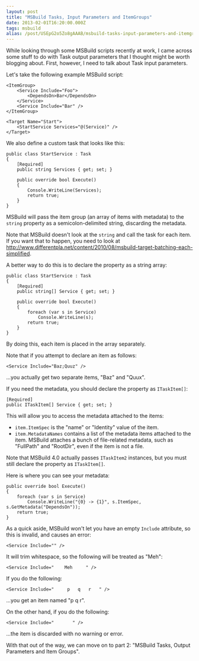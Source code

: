```yaml
---
layout: post
title: "MSBuild Tasks, Input Parameters and ItemGroups"
date: 2013-02-01T16:20:00.000Z
tags: msbuild
alias: /post/USEpG2o5Zo8gAAAB/msbuild-tasks-input-parameters-and-itemgroups
---
```


While looking through some MSBuild scripts recently at work, I came across some stuff to do with Task output parameters that I thought might be worth blogging about. First, however, I need to talk about Task input parameters.

Let's take the following example MSBuild script:

    <ItemGroup>
		<Service Include="Foo">
			<DependsOn>Bar</DependsOn>
		</Service>
		<Service Include="Bar" />
	</ItemGroup>

	<Target Name="Start">
		<StartService Services="@(Service)" />
	</Target>

We also define a custom task that looks like this:

	public class StartService : Task
	{
		[Required]
		public string Services { get; set; }
		
		public override bool Execute()
		{
			Console.WriteLine(Services);
			return true;
		}
	}
	
MSBuild will pass the item group (an array of items with metadata) to the `string` property as a semicolon-delimited string, discarding the metadata.

Note that MSBuild doesn't look at the `string` and call the task for each item. If you want that to happen, you need to look at http://www.differentpla.net/content/2010/08/msbuild-target-batching-each-simplified.

A better way to do this is to declare the property as a string array:

	public class StartService : Task
	{
    	[Required]
		public string[] Service { get; set; }

		public override bool Execute()
		{
			foreach (var s in Service)
				Console.WriteLine(s);
			return true;
		}
	}

By doing this, each item is placed in the array separately.

Note that if you attempt to declare an item as follows:

	<Service Include="Baz;Quuz" />

...you actually get two separate items, "Baz" and "Quux".

If you need the metadata, you should declare the property as `ITaskItem[]`:

	[Required]
	public ITaskItem[] Service { get; set; }

This will allow you to access the metadata attached to the items:

 * `item.ItemSpec` is the "name" or "Identity" value of the item.
 * `item.MetadataNames` contains a list of the metadata items attached to the item. MSBuild attaches a bunch of file-related metadata, such as "FullPath" and "RootDir", even if the item is not a file.

Note that MSBuild 4.0 actually passes `ITaskItem2` instances, but you must still declare the property as `ITaskItem[]`.

Here is where you can see your metadata:

	public override bool Execute()
    {
    	foreach (var s in Service)
        	Console.WriteLine("{0} -> {1}", s.ItemSpec, s.GetMetadata("DependsOn"));
        return true;
    }

As a quick aside, MSBuild won't let you have an empty `Include` attribute, so this is invalid, and causes an error:

	<Service Include="" />

It will trim whitespace, so the following will be treated as "Meh":

	<Service Include="    Meh     " />

If you do the following:

	<Service Include="     p   q   r   " />

...you get an item named "p   q   r".

On the other hand, if you do the following:

	<Service Include="       " />

...the item is discarded with no warning or error.

With that out of the way, we can move on to part 2: "MSBuild Tasks, Output Parameters and Item Groups".
